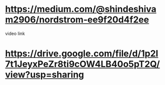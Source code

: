 # https://medium.com/@shindeshivam2906/nordstrom-ee9f20d4f2ee

video link 


# https://drive.google.com/file/d/1p2I7t1JeyxPeZr8ti9cOW4LB40o5pT2Q/view?usp=sharing
